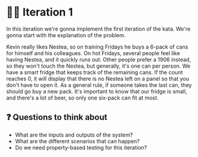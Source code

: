 # 🧑‍🎓 Iteration 1

In this iteration we're gonna implement the first iteration of the kata. We're gonna start with the explanation of the problem.

Kevin really likes Nestea, so on training Fridays he buys a 6-pack of cans for himself and his colleagues. On hot Fridays, several people feel like having Nestea, and it quickly runs out. Other people prefer a 1906 instead, so they won't touch the Nestea, but generally, it's one can per person. We have a smart fridge that keeps track of the remaining cans. If the count reaches 0, it will display that there is no Nestea left on a panel so that you don't have to open it. As a general rule, if someone takes the last can, they should go buy a new pack. It's important to know that our fridge is small, and there's a lot of beer, so only one six-pack can fit at most.

## ❓ Questions to think about

- What are the inputs and outputs of the system?
- What are the different scenarios that can happen?
- Do we need property-based testing for this iteration?
